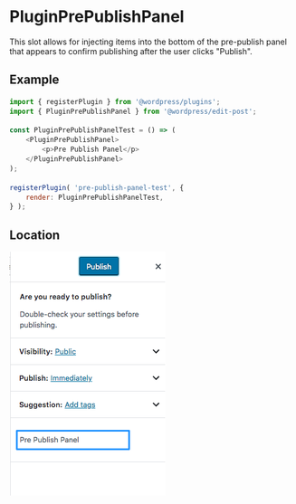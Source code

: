 # PluginPrePublishPanel

This slot allows for injecting items into the bottom of the pre-publish panel that appears to confirm publishing after the user clicks "Publish".

## Example

```js
import { registerPlugin } from '@wordpress/plugins';
import { PluginPrePublishPanel } from '@wordpress/edit-post';

const PluginPrePublishPanelTest = () => (
	<PluginPrePublishPanel>
		<p>Pre Publish Panel</p>
	</PluginPrePublishPanel>
);

registerPlugin( 'pre-publish-panel-test', {
	render: PluginPrePublishPanelTest,
} );
```

## Location

![Prepublish panel](https://raw.githubusercontent.com/WordPress/gutenberg/master/docs/designers-developers/assets/plugin-pre-publish-panel.png?raw=true)

